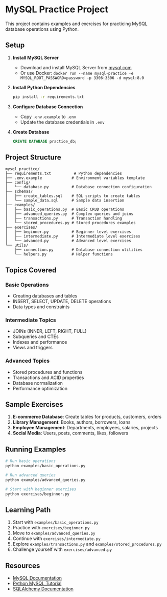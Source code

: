 # MySQL Practice Project

This project contains examples and exercises for practicing MySQL database operations using Python.

## Setup

1. **Install MySQL Server**
   - Download and install MySQL Server from [mysql.com](https://dev.mysql.com/downloads/mysql/)
   - Or use Docker: `docker run --name mysql-practice -e MYSQL_ROOT_PASSWORD=password -p 3306:3306 -d mysql:8.0`

2. **Install Python Dependencies**
   ```bash
   pip install -r requirements.txt
   ```

3. **Configure Database Connection**
   - Copy `.env.example` to `.env`
   - Update the database credentials in `.env`

4. **Create Database**
   ```sql
   CREATE DATABASE practice_db;
   ```

## Project Structure

```
mysql_practice/
├── requirements.txt          # Python dependencies
├── .env.example             # Environment variables template
├── config/
│   └── database.py          # Database connection configuration
├── schemas/
│   ├── create_tables.sql    # SQL scripts to create tables
│   └── sample_data.sql      # Sample data insertion
├── examples/
│   ├── basic_operations.py  # Basic CRUD operations
│   ├── advanced_queries.py  # Complex queries and joins
│   ├── transactions.py      # Transaction handling
│   └── stored_procedures.py # Stored procedures examples
├── exercises/
│   ├── beginner.py          # Beginner level exercises
│   ├── intermediate.py      # Intermediate level exercises
│   └── advanced.py          # Advanced level exercises
└── utils/
    ├── connection.py        # Database connection utilities
    └── helpers.py           # Helper functions
```

## Topics Covered

### Basic Operations
- Creating databases and tables
- INSERT, SELECT, UPDATE, DELETE operations
- Data types and constraints

### Intermediate Topics
- JOINs (INNER, LEFT, RIGHT, FULL)
- Subqueries and CTEs
- Indexes and performance
- Views and triggers

### Advanced Topics
- Stored procedures and functions
- Transactions and ACID properties
- Database normalization
- Performance optimization

## Sample Exercises

1. **E-commerce Database**: Create tables for products, customers, orders
2. **Library Management**: Books, authors, borrowers, loans
3. **Employee Management**: Departments, employees, salaries, projects
4. **Social Media**: Users, posts, comments, likes, followers

## Running Examples

```bash
# Run basic operations
python examples/basic_operations.py

# Run advanced queries
python examples/advanced_queries.py

# Start with beginner exercises
python exercises/beginner.py
```

## Learning Path

1. Start with `examples/basic_operations.py`
2. Practice with `exercises/beginner.py`
3. Move to `examples/advanced_queries.py`
4. Continue with `exercises/intermediate.py`
5. Explore `examples/transactions.py` and `examples/stored_procedures.py`
6. Challenge yourself with `exercises/advanced.py`

## Resources

- [MySQL Documentation](https://dev.mysql.com/doc/)
- [Python MySQL Tutorial](https://www.w3schools.com/python/python_mysql_getstarted.asp)
- [SQLAlchemy Documentation](https://docs.sqlalchemy.org/)
